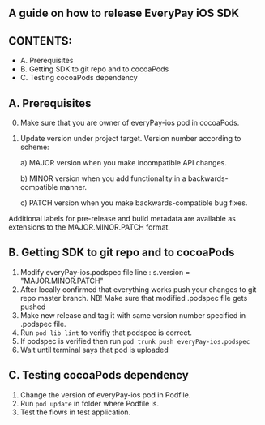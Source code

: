 ## A guide on how to release EveryPay iOS SDK
## CONTENTS:
- A. Prerequisites
- B. Getting SDK to git repo and to cocoaPods
- C. Testing cocoaPods dependency


## A. Prerequisites
0) Make sure that you are owner of everyPay-ios pod in cocoaPods.
1) Update version under project target. Version number according to scheme:

    a)    MAJOR version when you make incompatible API changes.
    
    b)   MINOR version when you add functionality in a backwards-compatible manner.
    
    c)  PATCH version when you make backwards-compatible bug fixes.
    
Additional labels for pre-release and build metadata are available as extensions to the MAJOR.MINOR.PATCH format.


## B. Getting SDK to git repo and to cocoaPods
1) Modify everyPay-ios.podspec file line : s.version = "MAJOR.MINOR.PATCH"
2) After locally confirmed that everything works push your changes to git repo master branch. NB! Make sure that modified .podspec file gets pushed
3) Make new release and tag it with same version number specified in .podspec file.
4) Run `pod lib lint` to verifiy that podspec is correct.
5) If podspec is verified then run `pod trunk push everyPay-ios.podspec`
6) Wait until terminal says that pod is uploaded


## C. Testing cocoaPods dependency
1) Change the version of everyPay-ios pod in Podfile.
2) Run `pod update` in folder where Podfile is.
3) Test the flows in test application.



